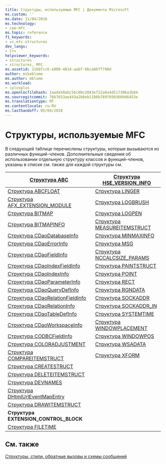 ```yaml
---
title: Структуры, используемые MFC | Документы Microsoft
ms.custom: ''
ms.date: 11/04/2016
ms.technology:
- cpp-mfc
ms.topic: reference
f1_keywords:
- vc.mfc.structures
dev_langs:
- C++
helpviewer_keywords:
- structures
- structures, MFC
ms.assetid: 2168fcc6-e800-4814-aabf-0bca86ff790d
author: mikeblome
ms.author: mblome
ms.workload:
- cplusplus
ms.openlocfilehash: 1aeda50abc56c00c2043ef22a0a4d517386a3b04
ms.sourcegitcommit: 76b7653ae443a2b8eb1186b789f8503609d6453e
ms.translationtype: MT
ms.contentlocale: ru-RU
ms.lasthandoff: 05/04/2018
---
```

# <a name="structures-used-by-mfc"></a>Структуры, используемые MFC
В следующей таблице перечислены структуры, которые вызываются из различных функций-членов. Дополнительные сведения об использовании отдельную структуру классов и функций-членов, указаны в списке см. также для каждой структуры см.  
  
|[Структура ABC](../../mfc/reference/abc-structure.md)|[Структура HSE_VERSION_INFO](../../mfc/reference/hse-version-info-structure.md)|  
|--------------------------------------------------------------------------------------------------------------|-----------------------------------------------------------------------------------------------------------------------------|  
|[Структура ABCFLOAT](../../mfc/reference/abcfloat-structure.md)|[Структура LINGER](../../mfc/reference/linger-structure.md)|  
|[Структура AFX_EXTENSION_MODULE](../../mfc/reference/afx-extension-module-structure.md)|[Структура LOGBRUSH](../../mfc/reference/logbrush-structure.md)|  
|[Структура BITMAP](../../mfc/reference/bitmap-structure.md)|[Структура LOGPEN](../../mfc/reference/logpen-structure.md)|  
|[Структура BITMAPINFO](../../mfc/reference/bitmapinfo-structure.md)|[Структура MEASUREITEMSTRUCT](../../mfc/reference/measureitemstruct-structure.md)|  
|[Структура CDaoDatabaseInfo](../../mfc/reference/cdaodatabaseinfo-structure.md)|[Структура MINMAXINFO](../../mfc/reference/minmaxinfo-structure.md)|  
|[Структура CDaoErrorInfo](../../mfc/reference/cdaoerrorinfo-structure.md)|[Структура MSG](../../mfc/reference/msg-structure1.md)|  
|[Структура CDaoFieldInfo](../../mfc/reference/cdaofieldinfo-structure.md)|[Структура NCCALCSIZE_PARAMS](../../mfc/reference/nccalcsize-params-structure.md)|  
|[Структура CDaoIndexFieldInfo](../../mfc/reference/cdaoindexfieldinfo-structure.md)|[Структура PAINTSTRUCT](../../mfc/reference/paintstruct-structure.md)|  
|[Структура CDaoIndexInfo](../../mfc/reference/cdaoindexinfo-structure.md)|[Структура POINT](../../mfc/reference/point-structure1.md)|  
|[Структура CDaoParameterInfo](../../mfc/reference/cdaoparameterinfo-structure.md)|[Структура RECT](../../mfc/reference/rect-structure1.md)|  
|[Структура CDaoQueryDefInfo](../../mfc/reference/cdaoquerydefinfo-structure.md)|[Структура RGNDATA](../../mfc/reference/rgndata-structure.md)|  
|[Структура CDaoRelationFieldInfo](../../mfc/reference/cdaorelationfieldinfo-structure.md)|[Структура SOCKADDR](../../mfc/reference/sockaddr-structure.md)|  
|[Структура CDaoRelationInfo](../../mfc/reference/cdaorelationinfo-structure.md)|[Структура SOCKADDR_IN](../../mfc/reference/sockaddr-in-structure.md)|  
|[Структура CDaoTableDefInfo](../../mfc/reference/cdaotabledefinfo-structure.md)|[Структура SYSTEMTIME](systemtime-structure1.md)
|[Структура CDaoWorkspaceInfo](../../mfc/reference/cdaoworkspaceinfo-structure.md)|[Структура WINDOWPLACEMENT](../../mfc/reference/windowplacement-structure.md)|  
|[Структура CODBCFieldInfo](../../mfc/reference/codbcfieldinfo-structure.md)|[Структура WINDOWPOS](../../mfc/reference/windowpos-structure1.md)  
|[Структура COLORADJUSTMENT](../../mfc/reference/coloradjustment-structure.md)|[Структура WSADATA](../../mfc/reference/wsadata-structure.md)|  
|[Структура COMPAREITEMSTRUCT](../../mfc/reference/compareitemstruct-structure.md)|[Структура XFORM](../../mfc/reference/xform-structure.md)|  
|[Структура CREATESTRUCT](../../mfc/reference/createstruct-structure.md)||  
|[Структура DELETEITEMSTRUCT](../../mfc/reference/deleteitemstruct-structure.md)||  
|[Структура DEVNAMES](../../mfc/reference/devnames-structure.md)||  
|[Структура DHtmlUrlEventMapEntry](../../mfc/reference/dhtmlurleventmapentry-structure.md)||  
|[Структура DRAWITEMSTRUCT](../../mfc/reference/drawitemstruct-structure.md)||  
|**Структура EXTENSION_CONTROL_BLOCK**||  
|[Структура FILETIME](../../mfc/reference/filetime-structure.md)  
  
## <a name="see-also"></a>См. также  
 [Структуры, стили, обратные вызовы и схемы сообщений](../../mfc/reference/structures-styles-callbacks-and-message-maps.md)

